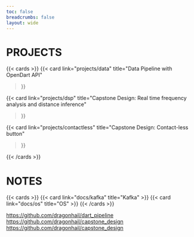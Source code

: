 ```yaml
---
toc: false
breadcrumbs: false
layout: wide
---
```

# PROJECTS
{{< cards >}}
  {{< card
        link="projects/data"
        title="Data Pipeline with OpenDart API"
  >}}
   
   {{< card
        link="projects/dsp"
        title="Capstone Design: Real time frequency analysis and distance inference"
  >}}

  {{< card
        link="projects/contactless"
        title="Capstone Design: Contact-less button"
  >}}

{{< /cards >}}

# NOTES
{{< cards >}}
  {{< card link="docs/kafka" title="Kafka" >}}
  {{< card link="docs/os" title="OS" >}}
{{< /cards >}}

https://github.com/dragonhail/dart_pipeline
https://github.com/dragonhail/capstone_design
https://github.com/dragonhail/capstone_design